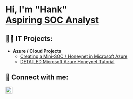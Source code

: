<h1>Hi, I'm "Hank" <br/><a href="https://www.linkedin.com/in/matthannah1211/">Aspiring SOC Analyst</a> </h1>

<h2>👨‍💻 IT Projects:</h2>

- <b>Azure / Cloud Projects</b>
  - [Creating a Mini-SOC / Honeynet in Microsoft Azure](https://github.com/Hank-Rutherford-Hill/Azure-mini-SOC)
  - [DETAILED Microsoft Azure Honeynet Tutorial](https://github.com/Hank-Rutherford-Hill/How-To-Create-a-Basic-Honeynet-In-Azure)

<h2> 🤳 Connect with me:</h2>


[<img align="left" alt="matthewhannah1211 | LinkedIn" width="22px" src="https://cdn.jsdelivr.net/npm/simple-icons@v3/icons/linkedin.svg" />][linkedin]

[linkedin]: https://linkedin.com/in/matthewhannah1211

<!--
**joshmadakor1/joshmadakor1** is a ✨ _special_ ✨ repository because its `README.md` (this file) appears on your GitHub profile.

Here are some ideas to get you started:

- 🔭 I’m currently working on ...
- 🌱 I’m currently learning ...
- 👯 I’m looking to collaborate on ...
- 🤔 I’m looking for help with ...
- 💬 Ask me about ...
- 📫 How to reach me: ...
- 😄 Pronouns: ...
- ⚡ Fun fact: ...
-->
